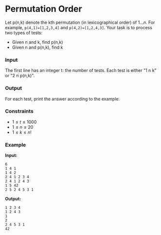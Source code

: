 # Permutation Order

Let p(n,k) denote the kth permutation (in lexicographical order) of $1 \dots n$. For example, `p(4,1)=[1,2,3,4]` and
`p(4,2)=[1,2,4,3]`.
Your task is to process two types of tests:

* Given n and k, find p(n,k)
* Given n and p(n,k), find k

### Input

The first line has an integer t: the number of tests.
Each test is either "1 n k" or "2 n p(n,k)".

### Output

For each test, print the answer according to the example.

### Constraints

* $1 \le t \le 1000$
* $1 \le n \le 20$
* $1 \le k \le n!$

### Example

**Input:**

```
6
1 4 1
1 4 2
2 4 1 2 3 4
2 4 1 2 4 3
1 5 42
2 5 2 4 5 3 1
```

**Output:**

```
1 2 3 4
1 2 4 3
1
2
2 4 5 3 1
42
```

